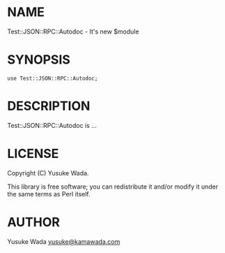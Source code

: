 # NAME

Test::JSON::RPC::Autodoc - It's new $module

# SYNOPSIS

    use Test::JSON::RPC::Autodoc;

# DESCRIPTION

Test::JSON::RPC::Autodoc is ...

# LICENSE

Copyright (C) Yusuke Wada.

This library is free software; you can redistribute it and/or modify
it under the same terms as Perl itself.

# AUTHOR

Yusuke Wada <yusuke@kamawada.com>
